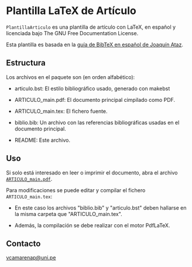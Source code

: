# Plantilla LaTeX de Artículo


`PlantillaArticulo` es una plantilla de artículo con LaTeX, en español y licenciada bajo The GNU Free Documentation License.

Esta plantilla es basada en la [guía de BibTeX en español de Joaquín Ataz](https://ctan.math.illinois.edu/info/spanish/guia-bibtex/guia-bibtex.pdf).


## Estructura

Los archivos en el paquete son (en orden alfabético):

  - articulo.bst:  El estilo bibliográfico usado, generado con makebst
      
  - ARTICULO_main.pdf: El documento principal cimpilado como PDF.

  - ARTICULO_main.tex: El fichero fuente.
  
  - biblio.bib: Un archivo con las referencias bibliográficas usadas en el documento principal.

  - README: Este archivo.
  

## Uso

Si solo está interesado en leer o imprimir el documento, abra el archivo [`ARTICULO_main.pdf`](https://github.com/DanielCamarena/PlantillaArticulo/blob/main/ARTICULO_main.pdf). 

Para modificaciones se puede editar y compilar el fichero `ARTICULO_main.tex`: 

- En este caso los archivos "biblio.bib" y "articulo.bst" deben hallarse en la misma carpeta que "ARTICULO_main.tex". 

- Además, la compilación se debe realizar con el motor PdfLaTeX.


## Contacto

vcamarenap@uni.pe

